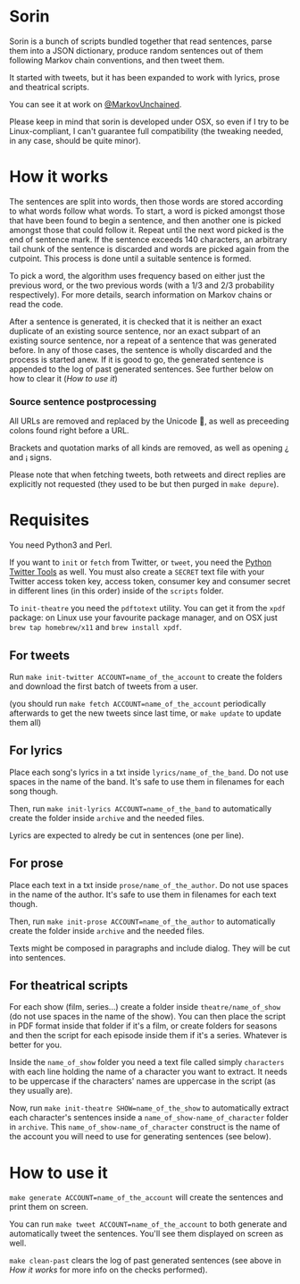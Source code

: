 Sorin
=====

Sorin is a bunch of scripts bundled together that read sentences, parse them into a JSON dictionary, produce random sentences out of them following Markov chain conventions, and then tweet them.

It started with tweets, but it has been expanded to work with lyrics, prose and theatrical scripts.

You can see it at work on [@MarkovUnchained](http://twitter.com/MarkovUnchained).

Please keep in mind that sorin is developed under OSX, so even if I try to be Linux-compliant, I can't guarantee full compatibility (the tweaking needed, in any case, should be quite minor).


How it works
=====

The sentences are split into words, then those words are stored according to what words follow what words. To start, a word is picked amongst those that have been found to begin a sentence, and then another one is picked amongst those that could follow it. Repeat until the next word picked is the end of sentence mark. If the sentence exceeds 140 characters, an arbitrary tail chunk of the sentence is discarded and words are picked again from the cutpoint. This process is done until a suitable sentence is formed.

To pick a word, the algorithm uses frequency based on either just the previous word, or the two previous words (with a 1/3 and 2/3 probability respectively). For more details, search information on Markov chains or read the code.

After a sentence is generated, it is checked that it is neither an exact duplicate of an existing source sentence, nor an exact subpart of an existing source sentence, nor a repeat of a sentence that was generated before. In any of those cases, the sentence is wholly discarded and the process is started anew. If it is good to go, the generated sentence is appended to the log of past generated sentences. See further below on how to clear it (*How to use it*)


### Source sentence postprocessing

All URLs are removed and replaced by the Unicode 🔗, as well as preceeding colons found right before a URL.

Brackets and quotation marks of all kinds are removed, as well as opening ¿ and ¡ signs.

Please note that when fetching tweets, both retweets and direct replies are explicitly not requested (they used to be but then purged in `make depure`).

Requisites
=====

You need Python3 and Perl.

If you want to `init` or `fetch` from Twitter, or `tweet`, you need the [Python Twitter Tools](https://github.com/sixohsix/twitter) as well. You must also create a `SECRET` text file with your Twitter access token key, access token, consumer key and consumer secret in different lines (in this order) inside of the `scripts` folder.

To `init-theatre` you need the `pdftotext` utility. You can get it from the `xpdf` package: on Linux use your favourite package manager, and on OSX just `brew tap homebrew/x11` and `brew install xpdf`.


For tweets
----------

Run `make init-twitter ACCOUNT=name_of_the_account` to create the folders and download the first batch of tweets from a user.

(you should run `make fetch ACCOUNT=name_of_the_account` periodically afterwards to get the new tweets since last time, or `make update` to update them all)


For lyrics
----------

Place each song's lyrics in a txt inside `lyrics/name_of_the_band`. Do not use spaces in the name of the band. It's safe to use them in filenames for each song though.

Then, run `make init-lyrics ACCOUNT=name_of_the_band` to automatically create the folder inside `archive` and the needed files.

Lyrics are expected to alredy be cut in sentences (one per line).


For prose
----------

Place each text in a txt inside `prose/name_of_the_author`. Do not use spaces in the name of the author. It's safe to use them in filenames for each text though.

Then, run `make init-prose ACCOUNT=name_of_the_author` to automatically create the folder inside `archive` and the needed files.

Texts might be composed in paragraphs and include dialog. They will be cut into sentences.


For theatrical scripts
-------------

For each show (film, series...) create a folder inside `theatre/name_of_show` (do not use spaces in the name of the show). You can then place the script in PDF format inside that folder if it's a film, or create folders for seasons and then the script for each episode inside them if it's a series. Whatever is better for you.

Inside the `name_of_show` folder you need a text file called simply `characters` with each line holding the name of a character you want to extract. It needs to be uppercase if the characters' names are uppercase in the script (as they usually are).

Now, run `make init-theatre SHOW=name_of_the_show` to automatically extract each character's sentences inside a `name_of_show-name_of_character` folder in `archive`. This `name_of_show-name_of_character` construct is the name of the account you will need to use for generating sentences (see below).


How to use it
======

`make generate ACCOUNT=name_of_the_account` will create the sentences and print them on screen.

You can run `make tweet ACCOUNT=name_of_the_account` to both generate and automatically tweet the sentences. You'll see them displayed on screen as well.

`make clean-past` clears the log of past generated sentences (see above in *How it works* for more info on the checks performed).
